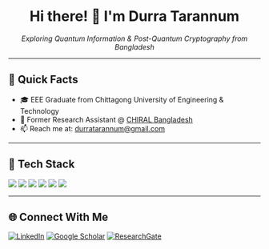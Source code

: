 <h1 align="center">Hi there! 👋 I'm Durra Tarannum</h1>
<p align="center"><i>Exploring Quantum Information & Post-Quantum Cryptography from Bangladesh</i></p>

---

## 🚀 Quick Facts

- 🎓 EEE Graduate from Chittagong University of Engineering & Technology
- 💼 Former Research Assistant @ [CHIRAL Bangladesh](https://chiralbd.org)
- 📫 Reach me at: durratarannum@gmail.com

---

## 🧰 Tech Stack

<p>
  <img src="https://img.shields.io/badge/C-00599C?style=for-the-badge&logo=c&logoColor=white"/>
  <img src="https://img.shields.io/badge/HTML5-E34F26?style=for-the-badge&logo=html5&logoColor=white"/>
  <img src="https://img.shields.io/badge/Python-3776AB?style=for-the-badge&logo=python&logoColor=white"/>
  <img src="https://img.shields.io/badge/Qiskit-6929c4?style=for-the-badge&logo=Qiskit&logoColor=white"/>
  <img src="https://img.shields.io/badge/R-276DC3?style=for-the-badge&logo=r&logoColor=white"/>
  <img src="https://img.shields.io/badge/MATLAB-0076A8?style=for-the-badge&logo=Mathworks&logoColor=white"/>
</p>


---

## 🌐 Connect With Me

[![LinkedIn](https://img.shields.io/badge/LinkedIn-blue?style=for-the-badge&logo=linkedin)](https://www.linkedin.com/in/durra-t-3b6308171/)
[![Google Scholar](https://img.shields.io/badge/Google%20Scholar-4A90E2?style=for-the-badge&logo=googlescholar&logoColor=white)](https://scholar.google.com/citations?user=yQe1O04AAAAJ&hl=en)
[![ResearchGate](https://img.shields.io/badge/ResearchGate-00CCBB?style=for-the-badge&logo=ResearchGate&logoColor=white)](https://www.researchgate.net/profile/Durra-Tarannum-2)



